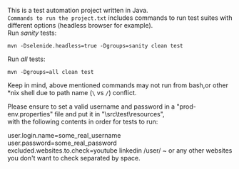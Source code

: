 This is a test automation project written in Java.   
`Commands to run the project.txt` includes commands to run test suites with different options (headless browser for example).  
Run *sanity* tests:   

`mvn -Dselenide.headless=true -Dgroups=sanity clean test`

Run *all* tests:   

`mvn -Dgroups=all clean test`

Keep in mind, above mentioned commands may not run from bash,or other   
*nix shell due to path name (`\` vs `/`) conflict.

Please ensure to set a valid username and password in a "prod-env.properties" file and put it in "\src\test\resources",  
with the following contents in order for tests to run:        

user.login.name=some_real_username  
user.password=some_real_password  
excluded.websites.to.check=youtube linkedin /user/ ~ or any other websites you don't want to check separated by space.  

